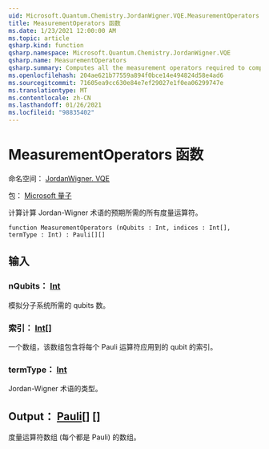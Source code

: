```yaml
---
uid: Microsoft.Quantum.Chemistry.JordanWigner.VQE.MeasurementOperators
title: MeasurementOperators 函数
ms.date: 1/23/2021 12:00:00 AM
ms.topic: article
qsharp.kind: function
qsharp.namespace: Microsoft.Quantum.Chemistry.JordanWigner.VQE
qsharp.name: MeasurementOperators
qsharp.summary: Computes all the measurement operators required to compute the expectation of a Jordan-Wigner term.
ms.openlocfilehash: 204ae621b77559a894f0bce14e494824d58e4ad6
ms.sourcegitcommit: 71605ea9cc630e84e7ef29027e1f0ea06299747e
ms.translationtype: MT
ms.contentlocale: zh-CN
ms.lasthandoff: 01/26/2021
ms.locfileid: "98835402"
---
```

# <a name="measurementoperators-function"></a>MeasurementOperators 函数

命名空间： [JordanWigner. VQE](xref:Microsoft.Quantum.Chemistry.JordanWigner.VQE)

包： [Microsoft 量子](https://nuget.org/packages/Microsoft.Quantum.Chemistry)


计算计算 Jordan-Wigner 术语的预期所需的所有度量运算符。

```qsharp
function MeasurementOperators (nQubits : Int, indices : Int[], termType : Int) : Pauli[][]
```


## <a name="input"></a>输入

### <a name="nqubits--int"></a>nQubits： [Int](xref:microsoft.quantum.lang-ref.int)

模拟分子系统所需的 qubits 数。


### <a name="indices--int"></a>索引： [Int](xref:microsoft.quantum.lang-ref.int)[]

一个数组，该数组包含将每个 Pauli 运算符应用到的 qubit 的索引。


### <a name="termtype--int"></a>termType： [Int](xref:microsoft.quantum.lang-ref.int)

Jordan-Wigner 术语的类型。



## <a name="output--pauli"></a>Output： [Pauli](xref:microsoft.quantum.lang-ref.pauli)[] []

度量运算符数组 (每个都是 Pauli) 的数组。